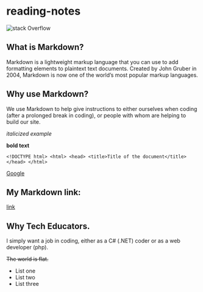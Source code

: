 # reading-notes

![stack Overflow]([(https://github.com/aaron1986/reading-notes/blob/main/cat-2083492_1280.jpg)])

## What is Markdown?
Markdown is a lightweight markup language that you can use to add formatting elements to plaintext text documents. Created by John Gruber in 2004, Markdown is now one of the world’s most popular markup languages.

## Why use Markdown?
We use Markdown to help give instructions to either ourselves when coding (after a prolonged break in coding), or people with whom are helping to build our site. 

*italicized example*

**bold text**

`<!DOCTYPE html>
      <html>
      <head>
      <title>Title of the document</title>
      </head>
      </html>`

[Google](https://www.google.com)

## My Markdown link:
[link](link)

## Why Tech Educators.
I simply want a job in coding, either as a C# (.NET) coder or as a web developer (php). 

~~The world is flat.~~
- List one
- List two
- List three


